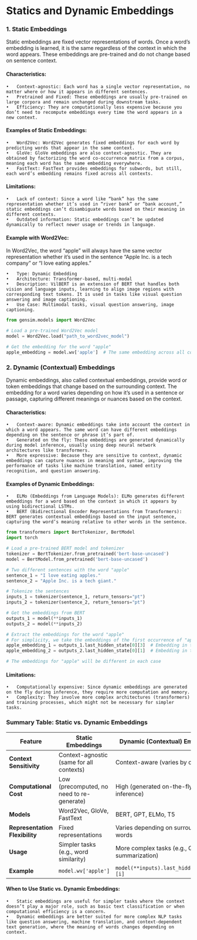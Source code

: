 # Statics and Dynamic Embeddings

### 1. Static Embeddings

Static embeddings are fixed vector representations of words. Once a word’s embedding is learned, it is the same regardless of the context in which the word appears. These embeddings are pre-trained and do not change based on sentence context.

#### Characteristics:

	•	Context-agnostic: Each word has a single vector representation, no matter where or how it appears in different sentences.
	•	Pretrained and Fixed: These embeddings are usually pre-trained on large corpora and remain unchanged during downstream tasks.
	•	Efficiency: They are computationally less expensive because you don’t need to recompute embeddings every time the word appears in a new context.

#### Examples of Static Embeddings:

	•	Word2Vec: Word2Vec generates fixed embeddings for each word by predicting words that appear in the same context.
	•	GloVe: GloVe embeddings are also context-agnostic. They are obtained by factorizing the word co-occurrence matrix from a corpus, meaning each word has the same embedding everywhere.
	•	FastText: FastText provides embeddings for subwords, but still, each word’s embedding remains fixed across all contexts.

#### Limitations:

	•	Lack of context: Since a word like “bank” has the same representation whether it’s used in “river bank” or “bank account,” static embeddings can’t disambiguate words based on their meaning in different contexts.
	•	Outdated information: Static embeddings can’t be updated dynamically to reflect newer usage or trends in language.

#### Example with Word2Vec:

In Word2Vec, the word “apple” will always have the same vector representation whether it’s used in the sentence “Apple Inc. is a tech company” or “I love eating apples.”

	•	Type: Dynamic Embedding
	•	Architecture: Transformer-based, multi-modal
	•	Description: VilBERT is an extension of BERT that handles both vision and language inputs, learning to align image regions with corresponding text tokens. It is used in tasks like visual question answering and image captioning.
	•	Use Case: Multimodal tasks, visual question answering, image captioning.

 ```python
from gensim.models import Word2Vec

# Load a pre-trained Word2Vec model
model = Word2Vec.load("path_to_word2vec_model")

# Get the embedding for the word "apple"
apple_embedding = model.wv['apple']  # The same embedding across all contexts
```

### 2. Dynamic (Contextual) Embeddings

Dynamic embeddings, also called contextual embeddings, provide word or token embeddings that change based on the surrounding context. The embedding for a word varies depending on how it’s used in a sentence or passage, capturing different meanings or nuances based on the context.

#### Characteristics:

	•	Context-aware: Dynamic embeddings take into account the context in which a word appears. The same word can have different embeddings depending on the sentence or phrase it’s part of.
	•	Generated on the fly: These embeddings are generated dynamically during model inference, usually using deep neural network architectures like transformers.
	•	More expressive: Because they are sensitive to context, dynamic embeddings can capture nuances in meaning and syntax, improving the performance of tasks like machine translation, named entity recognition, and question answering.

#### Examples of Dynamic Embeddings:

	•	ELMo (Embeddings from Language Models): ELMo generates different embeddings for a word based on the context in which it appears by using bidirectional LSTMs.
	•	BERT (Bidirectional Encoder Representations from Transformers): BERT generates contextual embeddings based on the input sentence, capturing the word’s meaning relative to other words in the sentence.


```python
from transformers import BertTokenizer, BertModel
import torch

# Load a pre-trained BERT model and tokenizer
tokenizer = BertTokenizer.from_pretrained('bert-base-uncased')
model = BertModel.from_pretrained('bert-base-uncased')

# Two different sentences with the word "apple"
sentence_1 = "I love eating apples."
sentence_2 = "Apple Inc. is a tech giant."

# Tokenize the sentences
inputs_1 = tokenizer(sentence_1, return_tensors="pt")
inputs_2 = tokenizer(sentence_2, return_tensors="pt")

# Get the embeddings from BERT
outputs_1 = model(**inputs_1)
outputs_2 = model(**inputs_2)

# Extract the embeddings for the word "apple"
# For simplicity, we take the embeddings of the first occurrence of "apple"
apple_embedding_1 = outputs_1.last_hidden_state[0][3]  # Embedding in the context of "eating apples"
apple_embedding_2 = outputs_2.last_hidden_state[0][1]  # Embedding in the context of "Apple Inc."

# The embeddings for "apple" will be different in each case
```
#### Limitations:

	•	Computationally expensive: Since dynamic embeddings are generated on the fly during inference, they require more computation and memory.
	•	Complexity: They involve more complex architectures (transformers) and training processes, which might not be necessary for simpler tasks.

### Summary Table: Static vs. Dynamic Embeddings

| Feature                      | Static Embeddings                         | Dynamic (Contextual) Embeddings            |
|------------------------------|-------------------------------------------|--------------------------------------------|
| **Context Sensitivity**       | Context-agnostic (same for all contexts)  | Context-aware (varies by context)          |
| **Computational Cost**        | Low (precomputed, no need to re-generate) | High (generated on-the-fly during inference)|
| **Models**                    | Word2Vec, GloVe, FastText                 | BERT, GPT, ELMo, T5                        |
| **Representation Flexibility**| Fixed representations                     | Varies depending on surrounding words      |
| **Usage**                     | Simpler tasks (e.g., word similarity)     | More complex tasks (e.g., QA, summarization)|
| **Example**                   | `model.wv['apple']`                       | `model(**inputs).last_hidden_state[0][i]`  |


#### When to Use Static vs. Dynamic Embeddings:

	•	Static embeddings are useful for simpler tasks where the context doesn’t play a major role, such as basic text classification or when computational efficiency is a concern.
	•	Dynamic embeddings are better suited for more complex NLP tasks like question answering, machine translation, and context-dependent text generation, where the meaning of words changes depending on context.
